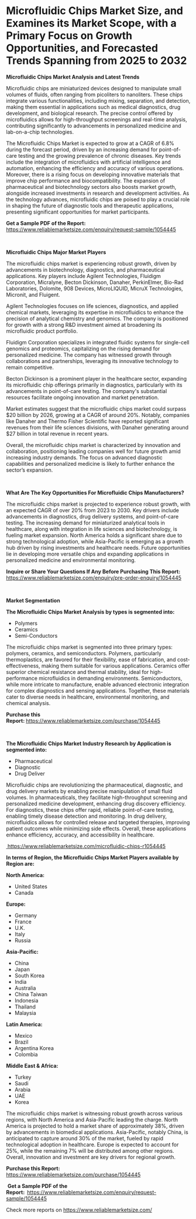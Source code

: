 <p><h1>Microfluidic Chips Market Size, and Examines its Market Scope, with a Primary Focus on Growth Opportunities, and Forecasted Trends Spanning from 2025 to 2032</h1></p><p><strong>Microfluidic Chips Market Analysis and Latest Trends</strong></p>
<p><p>Microfluidic chips are miniaturized devices designed to manipulate small volumes of fluids, often ranging from picoliters to nanoliters. These chips integrate various functionalities, including mixing, separation, and detection, making them essential in applications such as medical diagnostics, drug development, and biological research. The precise control offered by microfluidics allows for high-throughput screenings and real-time analysis, contributing significantly to advancements in personalized medicine and lab-on-a-chip technologies.</p><p>The Microfluidic Chips Market is expected to grow at a CAGR of 6.8% during the forecast period, driven by an increasing demand for point-of-care testing and the growing prevalence of chronic diseases. Key trends include the integration of microfluidics with artificial intelligence and automation, enhancing the efficiency and accuracy of various operations. Moreover, there is a rising focus on developing innovative materials that improve chip performance and biocompatibility. The expansion of pharmaceutical and biotechnology sectors also boosts market growth, alongside increased investments in research and development activities. As the technology advances, microfluidic chips are poised to play a crucial role in shaping the future of diagnostic tools and therapeutic applications, presenting significant opportunities for market participants.</p></p>
<p><strong>Get a Sample PDF of the Report:&nbsp;</strong> <a href="https://www.reliablemarketsize.com/enquiry/request-sample/1054445?utm_campaign=1895&utm_medium=2&utm_source=Github&utm_content=ia&utm_term=04032025&utm_id=microfluidic-chips">https://www.reliablemarketsize.com/enquiry/request-sample/1054445</a></p>
<p>&nbsp;</p>
<p><strong>Microfluidic Chips Major Market Players</strong></p>
<p><p>The microfluidic chips market is experiencing robust growth, driven by advancements in biotechnology, diagnostics, and pharmaceutical applications. Key players include Agilent Technologies, Fluidigm Corporation, Micralyne, Becton Dickinson, Danaher, PerkinElmer, Bio-Rad Laboratories, Dolomite, 908 Devices, MicroLIQUID, MicruX Technologies, Micronit, and Fluigent.</p><p>Agilent Technologies focuses on life sciences, diagnostics, and applied chemical markets, leveraging its expertise in microfluidics to enhance the precision of analytical chemistry and genomics. The company is positioned for growth with a strong R&D investment aimed at broadening its microfluidic product portfolio.</p><p>Fluidigm Corporation specializes in integrated fluidic systems for single-cell genomics and proteomics, capitalizing on the rising demand for personalized medicine. The company has witnessed growth through collaborations and partnerships, leveraging its innovative technology to remain competitive. </p><p>Becton Dickinson is a prominent player in the healthcare sector, expanding its microfluidic chip offerings primarily in diagnostics, particularly with its advancements in point-of-care testing. The company's substantial resources facilitate ongoing innovation and market penetration.</p><p>Market estimates suggest that the microfluidic chips market could surpass $20 billion by 2026, growing at a CAGR of around 20%. Notably, companies like Danaher and Thermo Fisher Scientific have reported significant revenues from their life sciences divisions, with Danaher generating around $27 billion in total revenue in recent years.</p><p>Overall, the microfluidic chips market is characterized by innovation and collaboration, positioning leading companies well for future growth amid increasing industry demands. The focus on advanced diagnostic capabilities and personalized medicine is likely to further enhance the sector’s expansion.</p></p>
<p>&nbsp;</p>
<p><strong>What Are The Key Opportunities For Microfluidic Chips Manufacturers?</strong></p>
<p><p>The microfluidic chips market is projected to experience robust growth, with an expected CAGR of over 20% from 2023 to 2030. Key drivers include advancements in diagnostics, drug delivery systems, and point-of-care testing. The increasing demand for miniaturized analytical tools in healthcare, along with integration in life sciences and biotechnology, is fueling market expansion. North America holds a significant share due to strong technological adoption, while Asia-Pacific is emerging as a growth hub driven by rising investments and healthcare needs. Future opportunities lie in developing more versatile chips and expanding applications in personalized medicine and environmental monitoring.</p></p>
<p><strong>Inquire or Share Your Questions If Any Before Purchasing This Report:</strong> <a href="https://www.reliablemarketsize.com/enquiry/pre-order-enquiry/1054445?utm_campaign=1895&utm_medium=2&utm_source=Github&utm_content=ia&utm_term=04032025&utm_id=microfluidic-chips">https://www.reliablemarketsize.com/enquiry/pre-order-enquiry/1054445</a></p>
<p>&nbsp;</p>
<p><strong>Market Segmentation</strong></p>
<p><strong>The Microfluidic Chips Market Analysis by types is segmented into:</strong></p>
<p><ul><li>Polymers</li><li>Ceramics</li><li>Semi-Conductors</li></ul></p>
<p><p>The microfluidic chips market is segmented into three primary types: polymers, ceramics, and semiconductors. Polymers, particularly thermoplastics, are favored for their flexibility, ease of fabrication, and cost-effectiveness, making them suitable for various applications. Ceramics offer superior chemical resistance and thermal stability, ideal for high-performance microfluidics in demanding environments. Semiconductors, while more intricate to manufacture, enable advanced electronic integration for complex diagnostics and sensing applications. Together, these materials cater to diverse needs in healthcare, environmental monitoring, and chemical analysis.</p></p>
<p><strong>Purchase this Report:&nbsp;</strong><a href="https://www.reliablemarketsize.com/purchase/1054445?utm_campaign=1895&utm_medium=2&utm_source=Github&utm_content=ia&utm_term=04032025&utm_id=microfluidic-chips">https://www.reliablemarketsize.com/purchase/1054445</a></p>
<p>&nbsp;</p>
<p><strong>The Microfluidic Chips Market Industry Research by Application is segmented into:</strong></p>
<p><ul><li>Pharmaceutical</li><li>Diagnostic</li><li>Drug Deliver</li></ul></p>
<p><p>Microfluidic chips are revolutionizing the pharmaceutical, diagnostic, and drug delivery markets by enabling precise manipulation of small fluid volumes. In pharmaceuticals, they facilitate high-throughput screening and personalized medicine development, enhancing drug discovery efficiency. For diagnostics, these chips offer rapid, reliable point-of-care testing, enabling timely disease detection and monitoring. In drug delivery, microfluidics allows for controlled release and targeted therapies, improving patient outcomes while minimizing side effects. Overall, these applications enhance efficiency, accuracy, and accessibility in healthcare.</p></p>
<p><a href="https://www.reliablemarketsize.com/microfluidic-chips-r1054445?utm_campaign=1895&utm_medium=2&utm_source=Github&utm_content=ia&utm_term=04032025&utm_id=microfluidic-chips">&nbsp;https://www.reliablemarketsize.com/microfluidic-chips-r1054445</a></p>
<p><strong>In terms of Region, the Microfluidic Chips Market Players available by Region are:</strong></p>
<p>
    <p> <strong> North America: </strong>
        <ul>
            <li>United States</li>
            <li>Canada</li>
        </ul>
        </p> 
    <p> <strong> Europe: </strong>
        <ul>
            <li>Germany</li>
            <li>France</li>
            <li>U.K.</li>
            <li>Italy</li>
            <li>Russia</li>
        </ul>
        </p> 
    <p> <strong> Asia-Pacific: </strong>
        <ul>
            <li>China</li>
            <li>Japan</li>
            <li>South Korea</li>
            <li>India</li>
            <li>Australia</li>
            <li>China Taiwan</li>
            <li>Indonesia</li>
            <li>Thailand</li>
            <li>Malaysia</li>
        </ul>
        </p> 
    <p> <strong> Latin America: </strong>
        <ul>
            <li>Mexico</li>
            <li>Brazil</li>
            <li>Argentina Korea</li>
            <li>Colombia</li>
        </ul>
        </p> 
    <p> <strong> Middle East & Africa: </strong>
        <ul>
            <li>Turkey</li>
            <li>Saudi</li>
            <li>Arabia</li>
            <li>UAE</li>
            <li>Korea</li>
        </ul>
    </p>
    </p>
<p><p>The microfluidic chips market is witnessing robust growth across various regions, with North America and Asia-Pacific leading the charge. North America is projected to hold a market share of approximately 38%, driven by advancements in biomedical applications. Asia-Pacific, notably China, is anticipated to capture around 30% of the market, fueled by rapid technological adoption in healthcare. Europe is expected to account for 25%, while the remaining 7% will be distributed among other regions. Overall, innovation and investment are key drivers for regional growth.</p></p>
<p><strong>Purchase this Report: </strong><a href="https://www.reliablemarketsize.com/purchase/1054445?utm_campaign=1895&utm_medium=2&utm_source=Github&utm_content=ia&utm_term=04032025&utm_id=microfluidic-chips">https://www.reliablemarketsize.com/purchase/1054445</a></p>
<p>&nbsp;<strong>Get a Sample PDF of the Report:&nbsp;&nbsp;</strong><a href="https://www.reliablemarketsize.com/enquiry/request-sample/1054445?utm_campaign=1895&utm_medium=2&utm_source=Github&utm_content=ia&utm_term=04032025&utm_id=microfluidic-chips">https://www.reliablemarketsize.com/enquiry/request-sample/1054445</a></p>
<p><strong></strong></p>
<p>Check more reports on <a href="https://www.reliablemarketsize.com/?utm_campaign=1895&utm_medium=2&utm_source=Github&utm_content=ia&utm_term=04032025&utm_id=microfluidic-chips">https://www.reliablemarketsize.com/</a></p>